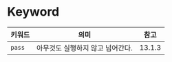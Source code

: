 # Keyword

| 키워드 | 의미                             | 참고   |
| ------ | -------------------------------- | ------ |
| `pass` | 아무것도 실행하지 않고 넘어간다. | 13.1.3 |

